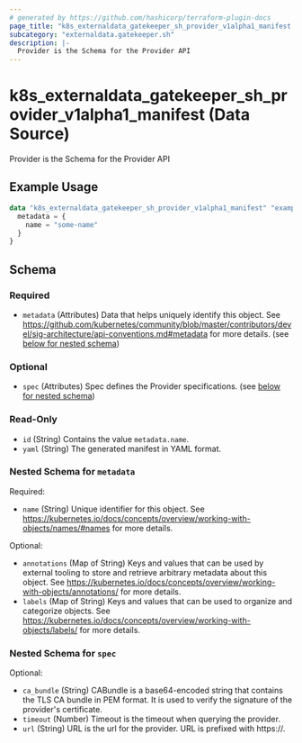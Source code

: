 ```yaml
---
# generated by https://github.com/hashicorp/terraform-plugin-docs
page_title: "k8s_externaldata_gatekeeper_sh_provider_v1alpha1_manifest Data Source - terraform-provider-k8s"
subcategory: "externaldata.gatekeeper.sh"
description: |-
  Provider is the Schema for the Provider API
---
```


# k8s_externaldata_gatekeeper_sh_provider_v1alpha1_manifest (Data Source)

Provider is the Schema for the Provider API

## Example Usage

```terraform
data "k8s_externaldata_gatekeeper_sh_provider_v1alpha1_manifest" "example" {
  metadata = {
    name = "some-name"
  }
}
```

<!-- schema generated by tfplugindocs -->
## Schema

### Required

- `metadata` (Attributes) Data that helps uniquely identify this object. See https://github.com/kubernetes/community/blob/master/contributors/devel/sig-architecture/api-conventions.md#metadata for more details. (see [below for nested schema](#nestedatt--metadata))

### Optional

- `spec` (Attributes) Spec defines the Provider specifications. (see [below for nested schema](#nestedatt--spec))

### Read-Only

- `id` (String) Contains the value `metadata.name`.
- `yaml` (String) The generated manifest in YAML format.

<a id="nestedatt--metadata"></a>
### Nested Schema for `metadata`

Required:

- `name` (String) Unique identifier for this object. See https://kubernetes.io/docs/concepts/overview/working-with-objects/names/#names for more details.

Optional:

- `annotations` (Map of String) Keys and values that can be used by external tooling to store and retrieve arbitrary metadata about this object. See https://kubernetes.io/docs/concepts/overview/working-with-objects/annotations/ for more details.
- `labels` (Map of String) Keys and values that can be used to organize and categorize objects. See https://kubernetes.io/docs/concepts/overview/working-with-objects/labels/ for more details.


<a id="nestedatt--spec"></a>
### Nested Schema for `spec`

Optional:

- `ca_bundle` (String) CABundle is a base64-encoded string that contains the TLS CA bundle in PEM format. It is used to verify the signature of the provider's certificate.
- `timeout` (Number) Timeout is the timeout when querying the provider.
- `url` (String) URL is the url for the provider. URL is prefixed with https://.
